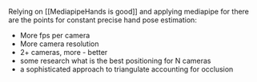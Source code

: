
Relying on [[MediapipeHands is good]] and applying mediapipe for  there are the points for constant precise hand pose estimation:
- More fps per camera
- More camera resolution
- 2+ cameras, more - better
- some research what is the best positioning for N cameras
- a sophisticated approach to triangulate accounting for occlusion